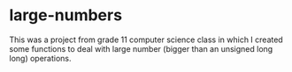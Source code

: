 # large-numbers
This was a project from grade 11 computer science class in which I created some functions to deal with large number (bigger than an unsigned long long) operations.
